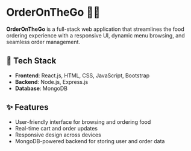 # OrderOnTheGo 🍔🚀

**OrderOnTheGo** is a full-stack web application that streamlines the food ordering experience with a responsive UI, dynamic menu browsing, and seamless order management.

## 🔧 Tech Stack
- **Frontend**: React.js, HTML, CSS, JavaScript, Bootstrap
- **Backend**: Node.js, Express.js
- **Database**: MongoDB

## ✨ Features
- User-friendly interface for browsing and ordering food
- Real-time cart and order updates
- Responsive design across devices
- MongoDB-powered backend for storing user and order data

